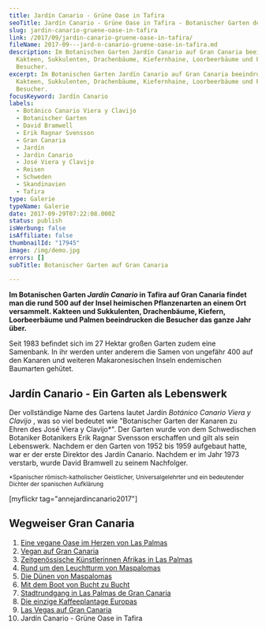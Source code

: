 ```yaml
---
title: Jardín Canario - Grüne Oase in Tafira
seoTitle: Jardín Canario - Grüne Oase in Tafira - Botanischer Garten der Kanaren
slug: jardin-canario-gruene-oase-in-tafira
link: /2017/09/jardin-canario-gruene-oase-in-tafira/
fileName: 2017-09---jard-n-canario-gruene-oase-in-tafira.md
description: Im Botanischen Garten Jardín Canario auf Gran Canaria beeindrucken
  Kakteen, Sukkulenten, Drachenbäume, Kiefernhaine, Loorbeerbäume und Palmen die
  Besucher.
excerpt: Im Botanischen Garten Jardín Canario auf Gran Canaria beeindrucken
  Kakteen, Sukkulenten, Drachenbäume, Kiefernhaine, Loorbeerbäume und Palmen die
  Besucher.
focusKeyword: Jardín Canario
labels:
  - Botánico Canario Viera y Clavijo
  - Botanischer Garten
  - David Bramwell
  - Erik Ragnar Svensson
  - Gran Canaria
  - Jardín
  - Jardin Canario
  - José Viera y Clavijo
  - Reisen
  - Schweden
  - Skandinavien
  - Tafira
type: Galerie
typeName: Galerie
date: 2017-09-29T07:22:08.000Z
status: publish
isWerbung: false
isAffiliate: false
thumbnailId: "17945"
image: /img/demo.jpg
errors: []
subTitle: Botanischer Garten auf Gran Canaria
  
---
```


**Im Botanischen Garten _Jardín Canario_ in Tafira auf Gran Canaria findet man
die rund 500 auf der Insel heimischen Pflanzenarten an einem Ort versammelt.
Kakteen und Sukkulenten, Drachenbäume, Kiefern, Loorbeerbäume und Palmen
beeindrucken die Besucher das ganze Jahr über.**

Seit 1983 befindet sich im 27 Hektar großen Garten zudem eine Samenbank. In ihr
werden unter anderem die Samen von ungefähr 400 auf den Kanaren und weiteren
Makaronesischen Inseln endemischen Baumarten gehütet.

## Jardín Canario - Ein Garten als Lebenswerk

Der vollständige Name des Gartens lautet Jardín _Botánico Canario Viera y
Clavijo_ , was so viel bedeutet wie "Botanischer Garten der Kanaren zu Ehren des
José Viera y Clavijo\*". Der Garten wurde von dem Schwedischen Botaniker
Botanikers Erik Ragnar Svensson erschaffen und gilt als sein Lebenswerk. Nachdem
er den Garten von 1952 bis 1959 aufgebaut hatte, war er der erste Direktor des
Jardín Canario. Nachdem er im Jahr 1973 verstarb, wurde David Bramwell zu seinem
Nachfolger.

<sub>\*Spanischer römisch-katholischer Geistlicher, Universalgelehrter und ein
bedeutender Dichter der spanischen Aufklärung</sub>

[myflickr tag="annejardincanario2017"]

## Wegweiser Gran Canaria

1.  [Eine vegane Oase im Herzen von Las Palmas](/2017/05/la-hierba-luisa-cocina-de-la-huerta/)
1.  [Vegan auf Gran Canaria](/2017/05/vegan-auf-gran-canaria/)
1.  [Zeitgenössische Künstlerinnen Afrikas in Las Palmas](/2017/06/el-iris-de-lucy-las-palmas/)
1.  [Rund um den Leuchtturm von Maspalomas](/2017/06/rund-um-den-leuchtturm-von-maspalomas/)
1.  [Die Dünen von Maspalomas](/2017/07/die-duenen-von-maspalomas/)
1.  [Mit dem Boot von Bucht zu Bucht](/2017/07/gran-canaria-der-sueden/)
1.  [Stadtrundgang in Las Palmas de Gran Canaria](/2017/08/las-palmas-de-gran-canaria/)
1.  [Die einzige Kaffeeplantage Europas](/2017/09/die-einzige-kaffeeplantage-europas/)
1.  [Las Vegas auf Gran Canaria](/2017/09/bananen-papayas-und-esel-las-vegas-auf-gran-canaria/)
1.  Jardín Canario - Grüne Oase in Tafira

  